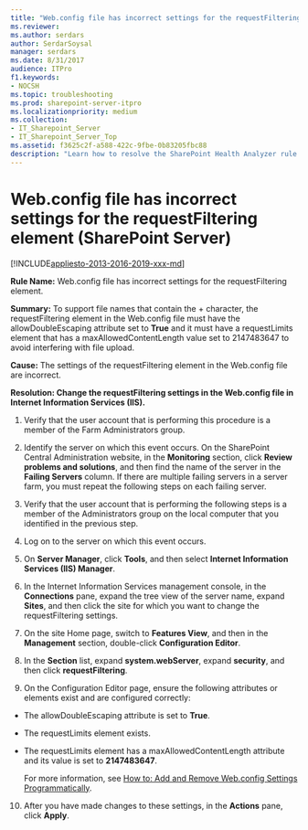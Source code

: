 ```yaml
---
title: "Web.config file has incorrect settings for the requestFiltering element (SharePoint Server)"
ms.reviewer: 
ms.author: serdars
author: SerdarSoysal
manager: serdars
ms.date: 8/31/2017
audience: ITPro
f1.keywords:
- NOCSH
ms.topic: troubleshooting
ms.prod: sharepoint-server-itpro
ms.localizationpriority: medium
ms.collection:
- IT_Sharepoint_Server
- IT_Sharepoint_Server_Top
ms.assetid: f3625c2f-a588-422c-9fbe-0b83205fbc88
description: "Learn how to resolve the SharePoint Health Analyzer rule: Web.config file has incorrect settings for the requestFiltering element, for SharePoint Server."
---
```


# Web.config file has incorrect settings for the requestFiltering element (SharePoint Server)

[!INCLUDE[appliesto-2013-2016-2019-xxx-md](../includes/appliesto-2013-2016-2019-xxx-md.md)]
  
 **Rule Name:** Web.config file has incorrect settings for the requestFiltering element. 
  
 **Summary:** To support file names that contain the + character, the requestFiltering element in the Web.config file must have the allowDoubleEscaping attribute set to **True** and it must have a requestLimits element that has a maxAllowedContentLength value set to 2147483647 to avoid interfering with file upload. 
  
 **Cause:** The settings of the requestFiltering element in the Web.config file are incorrect. 
  
 **Resolution: Change the requestFiltering settings in the Web.config file in Internet Information Services (IIS).**
  
1. Verify that the user account that is performing this procedure is a member of the Farm Administrators group.
    
2. Identify the server on which this event occurs. On the SharePoint Central Administration website, in the **Monitoring** section, click **Review problems and solutions**, and then find the name of the server in the **Failing Servers** column. If there are multiple failing servers in a server farm, you must repeat the following steps on each failing server. 
    
3. Verify that the user account that is performing the following steps is a member of the Administrators group on the local computer that you identified in the previous step.
    
4. Log on to the server on which this event occurs.
    
5. On **Server Manager**, click **Tools**, and then select **Internet Information Services (IIS) Manager**.
    
6. In the Internet Information Services management console, in the **Connections** pane, expand the tree view of the server name, expand **Sites**, and then click the site for which you want to change the requestFiltering settings.
    
7. On the site Home page, switch to **Features View**, and then in the **Management** section, double-click **Configuration Editor**.
    
8. In the **Section** list, expand **system.webServer**, expand **security**, and then click **requestFiltering**.
    
9. On the Configuration Editor page, ensure the following attributes or elements exist and are configured correctly:
    
  - The allowDoubleEscaping attribute is set to **True**.
    
  - The requestLimits element exists.
    
  - The requestLimits element has a maxAllowedContentLength attribute and its value is set to **2147483647**.
    
    For more information, see [How to: Add and Remove Web.config Settings Programmatically](/previous-versions/office/developer/sharepoint-2010/bb861909(v=office.14)).
    
10. After you have made changes to these settings, in the **Actions** pane, click **Apply**.